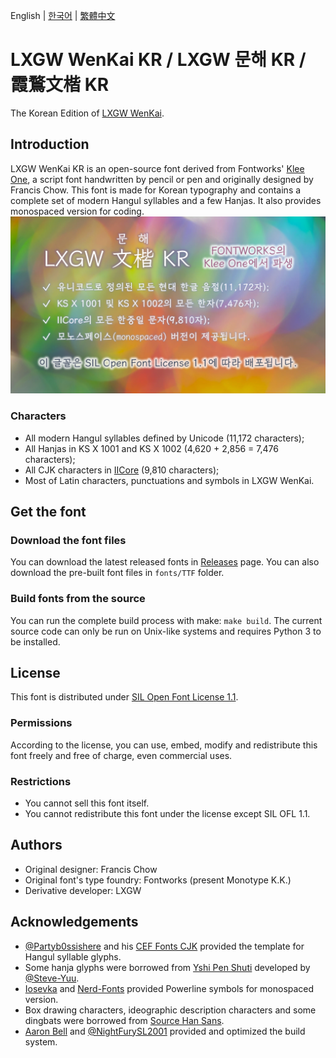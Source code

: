English | [한국어](./README-KR.md) | [繁體中文](./README-CHT.md) 
# LXGW WenKai KR / LXGW 문해 KR / 霞鶩文楷 KR
The Korean Edition of [LXGW WenKai](https://github.com/lxgw/LxgwWenKai).
## Introduction
LXGW WenKai KR is an open-source font derived from Fontworks' [Klee One](https://github.com/fontworks-fonts/Klee), a script font handwritten by pencil or pen and originally designed by Francis Chow. This font is made for Korean typography and contains a complete set of modern Hangul syllables and a few Hanjas. It also provides monospaced version for coding.
![](./documentation/wenkaikr.png)
### Characters
- All modern Hangul syllables defined by Unicode (11,172 characters);
- All Hanjas in KS X 1001 and KS X 1002 (4,620 + 2,856 = 7,476 characters);
- All CJK characters in [IICore](https://github.com/NightFurySL2001/CJK-character-count/blob/master/iicore-han.txt) (9,810 characters);
- Most of Latin characters, punctuations and symbols in LXGW WenKai.
## Get the font
### Download the font files
You can download the latest released fonts in [Releases](https://github.com/lxgw/LxgwWenKaiKR/releases) page. You can also download the pre-built font files in `fonts/TTF` folder.
### Build fonts from the source
You can run the complete build process with make: `make build`. The current source code can only be run on Unix-like systems and requires Python 3 to be installed.
## License
This font is distributed under [SIL Open Font License 1.1](https://openfontlicense.org).
### Permissions
According to the license, you can use, embed, modify and redistribute this font freely and free of charge, even commercial uses.
### Restrictions 
- You cannot sell this font itself.
- You cannot redistribute this font under the license except SIL OFL 1.1.
## Authors
- Original designer: Francis Chow
- Original font's type foundry: Fontworks (present Monotype K.K.)
- Derivative developer: LXGW 
## Acknowledgements
- [@Partyb0ssishere](https://github.com/Partyb0ssishere) and his [CEF Fonts CJK](https://github.com/Partyb0ssishere/cef-fonts-cjk) provided the template for Hangul syllable glyphs.
- Some hanja glyphs were borrowed from [Yshi Pen Shuti](https://github.com/Steve-Yuu/YshiPen-Shuti) developed by [@Steve-Yuu](https://github.com/Steve-Yuu).
- [Iosevka](https://github.com/be5invis/Iosevka) and [Nerd-Fonts](https://github.com/ryanoasis/nerd-fonts) provided Powerline symbols for monospaced version.
- Box drawing characters, ideographic description characters and some dingbats were borrowed from [Source Han Sans](https://github.com/adobe-fonts/source-han-sans).
- [Aaron Bell](https://github.com/aaronbell) and [@NightFurySL2001](https://github.com/NightFurySL2001) provided and optimized the build system.
